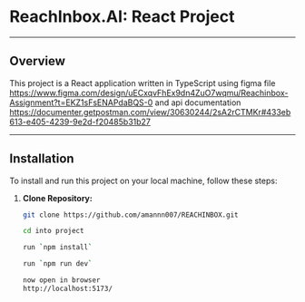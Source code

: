 # ReachInbox.AI: React Project

---

## Overview

This project is a React application written in TypeScript using figma file https://www.figma.com/design/uECxqvFhEx9dn4ZuO7wqmu/Reachinbox-Assignment?t=EKZ1sFsENAPdaBQS-0
and api documentation
https://documenter.getpostman.com/view/30630244/2sA2rCTMKr#433eb613-e405-4239-9e2d-f20485b31b27

---

## Installation

To install and run this project on your local machine, follow these steps:

1. **Clone Repository:**
   ```bash
   git clone https://github.com/amannn007/REACHINBOX.git

   cd into project

   run `npm install`

   run `npm run dev`

   now open in browser 
   http://localhost:5173/
